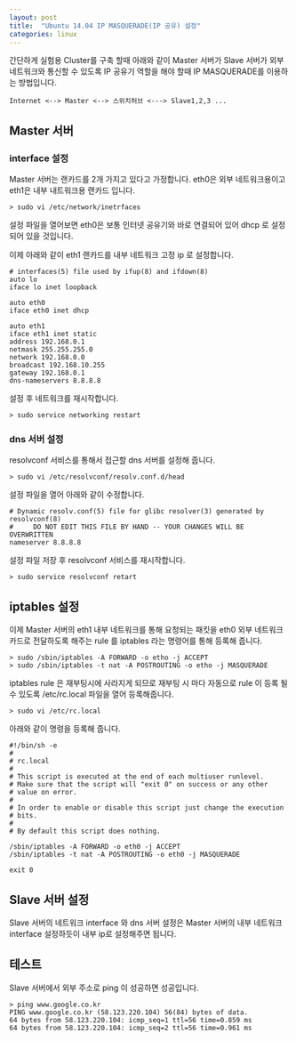 ```yaml
---
layout: post
title:  "Ubuntu 14.04 IP MASQUERADE(IP 공유) 설정"
categories: linux
---
```


간단하게 실험용 Cluster를 구축 할때 아래와 같이 Master 서버가 Slave 서버가 외부 네트워크와 통신할 수 있도록 IP 공유기 역할을 해야 할때 IP MASQUERADE를 이용하는 방법입니다.

```
Internet <--> Master <--> 스위치허브 <---> Slave1,2,3 ...
```

## Master 서버

### interface 설정
Master 서버는 랜카드를 2개 가지고 있다고 가정합니다.
eth0은 외부 네트워크용이고 eth1은 내부 내트워크용 랜카드 입니다.

```
> sudo vi /etc/network/inetrfaces
```
설정 파일을 열어보면 eth0은 보통 인터넷 공유기와 바로 연결되어 있어 dhcp 로 설정되어 있을 것입니다.

이제 아래와 같이 eth1 랜카드를 내부 네트워크 고정 ip 로 설정합니다.

```
# interfaces(5) file used by ifup(8) and ifdown(8)
auto lo
iface lo inet loopback

auto eth0
iface eth0 inet dhcp

auto eth1
iface eth1 inet static
address 192.168.0.1
netmask 255.255.255.0
network 192.168.0.0
broadcast 192.168.10.255
gateway 192.168.0.1
dns-nameservers 8.8.8.8
```
설정 후 네트워크를 재시작합니다.

```
> sudo service networking restart
```

### dns 서버 설정
resolvconf 서비스를 통해서 접근할 dns 서버를 설정해 줍니다.

```
> sudo vi /etc/resolvconf/resolv.conf.d/head
```
설정 파일을 열어 아래와 같이 수정합니다.

```
# Dynamic resolv.conf(5) file for glibc resolver(3) generated by resolvconf(8)
#     DO NOT EDIT THIS FILE BY HAND -- YOUR CHANGES WILL BE OVERWRITTEN
nameserver 8.8.8.8
```
설정 파일 저장 후 resolvconf 서비스를 재시작합니다.

```
> sudo service resolvconf retart
```

## iptables 설정
이제 Master 서버의 eth1 내부 네트워크를 통해 요청되는 패킷을 eth0 외부 네트워크카드로 전달하도록 해주는 rule 를 iptables 라는 명령어를 통해 등록해 줍니다.

```
> sudo /sbin/iptables -A FORWARD -o etho -j ACCEPT
> sudo /sbin/iptables -t nat -A POSTROUTING -o etho -j MASQUERADE
```

iptables rule 은 재부팅시에 사라지게 되므로 재부팅 시 마다 자동으로 rule 이 등록 될 수 있도록 /etc/rc.local 파일을 열어 등록해줍니다.

```
> sudo vi /etc/rc.local
```
아래와 같이 명령을 등록해 줍니다.

```
#!/bin/sh -e
#
# rc.local
#
# This script is executed at the end of each multiuser runlevel.
# Make sure that the script will "exit 0" on success or any other
# value on error.
#
# In order to enable or disable this script just change the execution
# bits.
#
# By default this script does nothing.

/sbin/iptables -A FORWARD -o eth0 -j ACCEPT
/sbin/iptables -t nat -A POSTROUTING -o eth0 -j MASQUERADE

exit 0
```

## Slave 서버 설정
Slave 서버의 네트워크 interface 와 dns 서버 설정은  Master 서버의 내부 네트워크 interface 설정하듯이 내부 ip로 설정해주면 됩니다.

## 테스트
Slave 서버에서 외부 주소로 ping 이 성공하면 성공입니다.

```
> ping www.google.co.kr
PING www.google.co.kr (58.123.220.104) 56(84) bytes of data.
64 bytes from 58.123.220.104: icmp_seq=1 ttl=56 time=0.859 ms
64 bytes from 58.123.220.104: icmp_seq=2 ttl=56 time=0.961 ms
```
